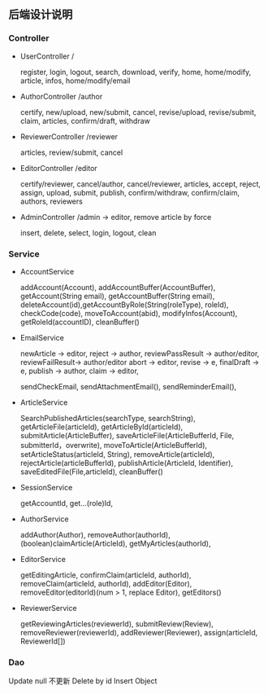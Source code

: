 ## 后端设计说明

### Controller

- UserController /

  register, login, logout, search, download, verify, home, home/modify, article, infos, home/modify/email

- AuthorController /author

  certify, new/upload, new/submit, cancel, revise/upload, revise/submit, claim, articles, confirm/draft, withdraw

- ReviewerController /reviewer

  articles, review/submit, cancel

- EditorController /editor

  certify/reviewer, cancel/author, cancel/reviewer, articles, accept, reject, assign, upload, submit, publish, confirm/withdraw, confirm/claim, authors, reviewers

- AdminController /admin -> editor, remove article by force

  insert, delete, select, login, logout, clean


### Service

- AccountService 

  addAccount(Account), addAccountBuffer(AccountBuffer), getAccount(String email), getAccountBuffer(String email), deleteAccount(id),getAccountByRole(String(roleType), roleId), checkCode(code), moveToAccount(abid), modifyInfos(Account), getRoleId(accountID), cleanBuffer()

- EmailService

  newArticle -> editor, reject -> author, reviewPassResult -> author/editor,  reviewFailResult-> author/editor abort -> editor, revise -> e, finalDraft -> e, publish -> author, claim -> editor, 

  sendCheckEmail, sendAttachmentEmail(), sendReminderEmail(), 

- ArticleService

  SearchPublishedArticles(searchType, searchString), getArticleFile(articleId), getArticleById(articleId), submitArticle(ArticleBuffer), saveArticleFile(ArticleBufferId, File, submitterId，overwrite), moveToArticle(ArticleBufferId), setArticleStatus(articleId, String), removeArticle(articleId), rejectArticle(articleBufferId), publishArticle(ArticleId, Identifier), saveEditedFile(File,articleId), cleanBuffer()

- SessionService

  getAccountId, get...(role)Id, 

- AuthorService

  addAuthor(Author), removeAuthor(authorId), (boolean)claimArticle(ArticleId), getMyArticles(authorId), 

- EditorService

  getEditingArticle, confirmClaim(articleId, authorId), removeClaim(articleId, authorId), addEditor(Editor), removeEditor(editorId)(num > 1, replace Editor), getEditors()

- ReviewerService

  getReviewingArticles(reviewerId), submitReview(Review),  removeReviewer(reviewerId), addReviewer(Reviewer), assign(articleId, ReviewerId[])


### Dao
Update null 不更新
Delete by id
Insert Object